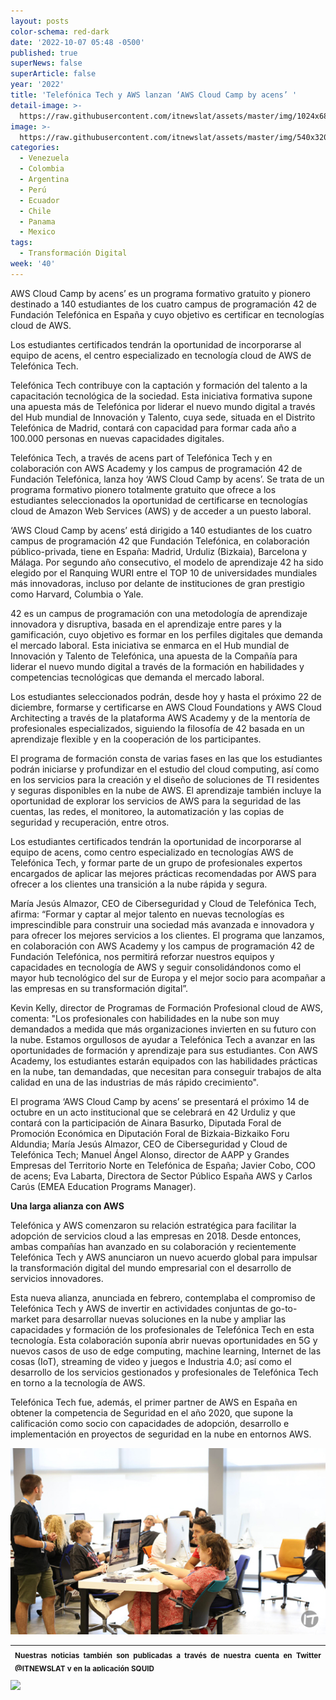 ```yaml
---
layout: posts
color-schema: red-dark
date: '2022-10-07 05:48 -0500'
published: true
superNews: false
superArticle: false
year: '2022'
title: 'Telefónica Tech y AWS lanzan ‘AWS Cloud Camp by acens’ '
detail-image: >-
  https://raw.githubusercontent.com/itnewslat/assets/master/img/1024x680/jovenes-en-campus-g.jpg
image: >-
  https://raw.githubusercontent.com/itnewslat/assets/master/img/540x320/jovenes-en-campus-p.jpg
categories:
  - Venezuela
  - Colombia
  - Argentina
  - Perú
  - Ecuador
  - Chile
  - Panama
  - Mexico
tags:
  - Transformación Digital
week: '40'
---
```

AWS Cloud Camp by acens’ es un programa formativo gratuito y pionero destinado a 140 estudiantes de los cuatro campus de programación 42 de Fundación Telefónica en España y cuyo objetivo es certificar en tecnologías cloud de AWS.

Los estudiantes certificados tendrán la oportunidad de incorporarse al equipo de acens, el centro especializado en tecnología cloud de AWS de Telefónica Tech.

Telefónica Tech contribuye con la captación y formación del talento a la capacitación tecnológica de la sociedad. Esta iniciativa formativa supone una apuesta más de Telefónica por liderar el nuevo mundo digital a través del Hub mundial de Innovación y Talento, cuya sede, situada en el Distrito Telefónica de Madrid, contará con capacidad para formar cada año a 100.000 personas en nuevas capacidades digitales.
 
Telefónica Tech, a través de acens part of Telefónica Tech y en colaboración con AWS Academy y los campus de programación 42 de Fundación Telefónica, lanza hoy ‘AWS Cloud Camp by acens’. Se trata de un programa formativo pionero totalmente gratuito que ofrece a los estudiantes seleccionados la oportunidad de certificarse en tecnologías cloud de Amazon Web Services (AWS) y de acceder a un puesto laboral.
 
‘AWS Cloud Camp by acens’ está dirigido a 140 estudiantes de los cuatro campus de programación 42 que Fundación Telefónica, en colaboración público-privada, tiene en España: Madrid, Urduliz (Bizkaia), Barcelona y Málaga. Por segundo año consecutivo, el modelo de aprendizaje 42 ha sido elegido por el Ranquing WURI entre el TOP 10 de universidades mundiales más innovadoras, incluso por delante de instituciones de gran prestigio como Harvard, Columbia o Yale.
       
42 es un campus de programación con una metodología de aprendizaje innovadora y disruptiva, basada en el aprendizaje entre pares y la gamificación, cuyo objetivo es formar en los perfiles digitales que demanda el mercado laboral. Esta iniciativa se enmarca en el Hub mundial de Innovación y Talento de Telefónica, una apuesta de la Compañía para liderar el nuevo mundo digital a través de la formación en habilidades y competencias tecnológicas que demanda el mercado laboral.
 
Los estudiantes seleccionados podrán, desde hoy y hasta el próximo 22 de diciembre, formarse y certificarse en AWS Cloud Foundations y AWS Cloud Architecting a través de la plataforma AWS Academy y de la mentoría de profesionales especializados, siguiendo la filosofía de 42 basada en un aprendizaje flexible y en la cooperación de los participantes.
 
El programa de formación consta de varias fases en las que los estudiantes podrán iniciarse y profundizar en el estudio del cloud computing, así como en los servicios para la creación y el diseño de soluciones de TI residentes y seguras disponibles en la nube de AWS. El aprendizaje también incluye la oportunidad de explorar los servicios de AWS para la seguridad de las cuentas, las redes, el monitoreo, la automatización y las copias de seguridad y recuperación, entre otros.
 
Los estudiantes certificados tendrán la oportunidad de incorporarse al equipo de acens, como centro especializado en tecnologías AWS de Telefónica Tech, y formar parte de un grupo de profesionales expertos encargados de aplicar las mejores prácticas recomendadas por AWS para ofrecer a los clientes una transición a la nube rápida y segura.
 
María Jesús Almazor, CEO de Ciberseguridad y Cloud de Telefónica Tech, afirma: “Formar y captar al mejor talento en nuevas tecnologías es imprescindible para construir una sociedad más avanzada e innovadora y para ofrecer los mejores servicios a los clientes. El programa que lanzamos, en colaboración con AWS Academy y los campus de programación 42 de Fundación Telefónica, nos permitirá reforzar nuestros equipos y capacidades en tecnología de AWS y seguir consolidándonos como el mayor hub tecnológico del sur de Europa y el mejor socio para acompañar a las empresas en su transformación digital”.
 
Kevin Kelly, director de Programas de Formación Profesional cloud de AWS, comenta: "Los profesionales con habilidades en la nube son muy demandados a medida que más organizaciones invierten en su futuro con la nube. Estamos orgullosos de ayudar a Telefónica Tech a avanzar en las oportunidades de formación y aprendizaje para sus estudiantes. Con AWS Academy, los estudiantes estarán equipados con las habilidades prácticas en la nube, tan demandadas, que necesitan para conseguir trabajos de alta calidad en una de las industrias de más rápido crecimiento".
 
El programa ‘AWS Cloud Camp by acens’ se presentará el próximo 14 de octubre en un acto institucional que se celebrará en 42 Urduliz y que contará con la participación de Ainara Basurko, Diputada Foral de Promoción Económica en Diputación Foral de Bizkaia-Bizkaiko Foru Aldundia; María Jesús Almazor, CEO de Ciberseguridad y Cloud de Telefónica Tech; Manuel Ángel Alonso, director de AAPP y Grandes Empresas del Territorio Norte en Telefónica de España; Javier Cobo, COO de acens; Eva Labarta, Directora de Sector Público España AWS y Carlos Carús (EMEA Education Programs Manager).
 
**Una larga alianza con AWS**
 
Telefónica y AWS comenzaron su relación estratégica para facilitar la adopción de servicios cloud a las empresas en 2018. Desde entonces, ambas compañías han avanzado en su colaboración y recientemente Telefónica Tech y AWS anunciaron un nuevo acuerdo global para impulsar la transformación digital del mundo empresarial con el desarrollo de servicios innovadores.
 
Esta nueva alianza, anunciada en febrero, contemplaba el compromiso de Telefónica Tech y AWS de invertir en actividades conjuntas de go-to-market para desarrollar nuevas soluciones en la nube y ampliar las capacidades y formación de los profesionales de Telefónica Tech en esta tecnología. Esta colaboración suponía abrir nuevas oportunidades en 5G y nuevos casos de uso de edge computing, machine learning, Internet de las cosas (IoT), streaming de video y juegos e Industria 4.0; así como el desarrollo de los servicios gestionados y profesionales de Telefónica Tech en torno a la tecnología de AWS.
 
Telefónica Tech fue, además, el primer partner de AWS en España en obtener la competencia de Seguridad en el año 2020, que supone la calificación como socio con capacidades de adopción, desarrollo e implementación en proyectos de seguridad en la nube en entornos AWS.

![](https://raw.githubusercontent.com/itnewslat/assets/master/img/540x320/jovenes-en-campus-p.jpg)

<table style="height: 42px;" width="569">
<tbody>
<tr>
<td style="text-align: justify;"><sub><strong>Nuestras noticias también son publicadas a través de nuestra cuenta en Twitter <a href="https://twitter.com/itnewslat?lang=es">@ITNEWSLAT</a> y en la aplicación <a href="https://squidapp.co/en/">SQUID</a></strong></sub></td>
</tr>
</tbody>
</table>

<img src="https://tracker.metricool.com/c3po.jpg?hash=56f88a41e39ab42c063cc51676587a04"/>


